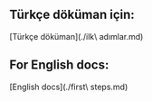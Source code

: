 ## Türkçe döküman için:  
[Türkçe döküman](./ilk\ adımlar.md)

## For English docs:
[English docs](./first\ steps.md)